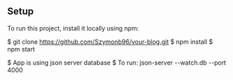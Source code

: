 ## Setup
To run this project, install it locally using npm:

$ git clone https://github.com/Szymonb96/your-blog.git
$ npm install
$ npm start

$ App is using json server database
$ To run: json-server --watch.db --port 4000
